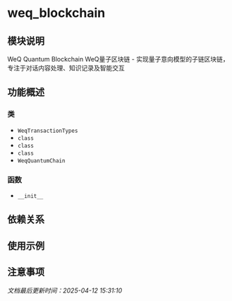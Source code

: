 # weq_blockchain

## 模块说明
WeQ Quantum Blockchain
WeQ量子区块链 - 实现量子意向模型的子链区块链，专注于对话内容处理、知识记录及智能交互

## 功能概述

### 类

- `WeqTransactionTypes`
- `class`
- `class`
- `class`
- `WeqQuantumChain`

### 函数

- `__init__`

## 依赖关系

## 使用示例

## 注意事项

*文档最后更新时间：2025-04-12 15:31:10*